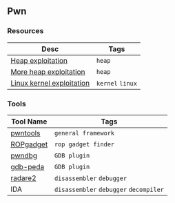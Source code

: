 ## Pwn
### Resources
| Desc | Tags |
| ---- | --- |
| [Heap exploitation](https://heap-exploitation.dhavalkapil.com/) | `heap` |
| [More heap exploitation](https://github.com/shellphish/how2heap) | `heap` |
| [Linux kernel exploitation](https://github.com/xairy/linux-kernel-exploitation) | `kernel` `linux` |

### Tools
| Tool Name | Tags |
| --------- | ---- | 
| [pwntools](http://docs.pwntools.com/en/stable/) | `general framework` |
| [ROPgadget](https://github.com/JonathanSalwan/ROPgadget) | `rop gadget finder` |
| [pwndbg](https://github.com/pwndbg/pwndbg) | `GDB plugin` |
| [gdb-peda](https://github.com/longld/peda) | `GDB plugin` |
| [radare2](https://github.com/radare/radare2) | `disassembler` `debugger` |
| IDA | `disassembler` `debugger` `decompiler` |